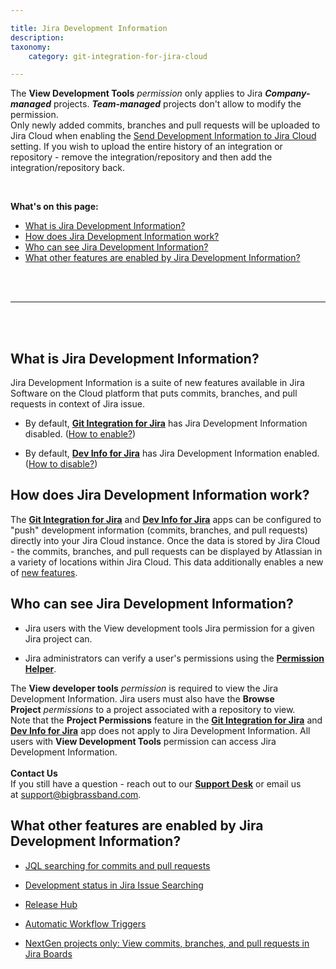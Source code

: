 ```yaml
---

title: Jira Development Information
description:
taxonomy:
    category: git-integration-for-jira-cloud

---
```


<div class="bbb-callout bbb--alert">
    <div class="irow">
    <div class="ilogobox">
        <span class="logoimg"></span>
    </div>
    <div class="imsgbox">
        The <b>View Development Tools</b> <i>permission</i> only applies to Jira <b><i>Company-managed</i></b> projects. <b><i>Team-managed</i></b> projects don't allow to modify the permission.
    </div>
    </div>
</div>

<div class="bbb-callout bbb--note">
    <div class="irow">
    <div class="ilogobox">
        <span class="logoimg"></span>
    </div>
    <div class="imsgbox">
        Only newly added commits, branches and pull requests will be uploaded to Jira Cloud when enabling the <a href='/git-integration-for-jira-cloud/send-development-information-to-jira-cloud-setting-gij-cloud'>Send Development Information to Jira Cloud</a> setting. If you wish to upload the entire history of an integration or repository - remove the integration/repository and then add the integration/repository back.
    </div>
    </div>
</div>

&nbsp;

**What's on this page:**
- [What is Jira Development Information?](#what-is-jira-development-information)
- [How does Jira Development Information work?](#how-does-jira-development-information-work)
- [Who can see Jira Development Information?](#who-can-see-jira-development-information)
- [What other features are enabled by Jira Development Information?](#what-other-features-are-enabled-by-jira-development-information)

<br>
<br>
<hr>
<br>
<br>

## What is Jira Development Information?

Jira Development Information is a suite of new features available in Jira Software on the Cloud platform that puts commits, branches, and pull requests in context of Jira issue.

*   By default, [**Git Integration for Jira**](https://marketplace.atlassian.com/4984) has Jira Development Information disabled. ([How to enable?](/git-integration-for-jira-cloud/how-can-a-jira-administrator-enable-or-disable-jira-development-information-gij-cloud))

*   By default, [**Dev Info for Jira**](https://marketplace.atlassian.com/1219270) has Jira Development Information enabled. ([How to disable?](/git-integration-for-jira-cloud/how-can-a-jira-administrator-enable-or-disable-jira-development-information-gij-cloud))

## How does Jira Development Information work?

The [**Git Integration for Jira**](https://marketplace.atlassian.com/4984) and [**Dev Info for Jira**](https://marketplace.atlassian.com/1219270) apps can be configured to "push" development information (commits, branches, and pull requests) directly into your Jira Cloud instance. Once the data is stored by Jira Cloud - the commits, branches, and pull requests can be displayed by Atlassian in a variety of locations within Jira Cloud. This data additionally enables a new of [new features](#What-other-features-are-enabled-by-Jira-Development-Information%3).

## Who can see Jira Development Information?

*   Jira users with the View development tools Jira permission for a given Jira project can.

*   Jira administrators can verify a user's permissions using the [**Permission Helper**](https://confluence.atlassian.com/adminjiracloud/jira-admin-helper-818578850.html).

<div class="bbb-callout bbb--alert">
    <div class="irow">
    <div class="ilogobox">
        <span class="logoimg"></span>
    </div>
    <div class="imsgbox">
        The <b>View developer tools</b> <i>permission</i> is required to view the Jira Development Information. Jira users must also have the <b>Browse Project</b> <i>permissions</i> to a project associated with a repository to view.
    </div>
    </div>
</div>

<div class="bbb-callout bbb--note">
    <div class="irow">
    <div class="ilogobox">
        <span class="logoimg"></span>
    </div>
    <div class="imsgbox">
        Note that the <b>Project Permissions</b> feature in the <a href="https://marketplace.atlassian.com/apps/4984/git-integration-for-jira?tab=overview&hosting=cloud" target="_blank"><b>Git Integration for Jira</b></a> and <a href="https://marketplace.atlassian.com/apps/1219270/dev-info-for-jira?hosting=cloud&tab=overview" target="_blank"><b>Dev Info for Jira</b></a> app does not apply to Jira Development Information. All users with <b>View Development Tools</b> permission can access Jira Development Information.
    </div>
    </div>
</div>
<br>

<div class="bbb-callout bbb--info">
    <div class="irow">
    <div class="ilogobox">
        <span class="logoimg"></span>
    </div>
    <div class="imsgbox">
        <b>Contact Us</b><br>
        If you still have a question - reach out to our <a href='https://bigbrassband.atlassian.net/servicedesk/customer/portals'><b>Support Desk</b></a> or email us at <a href='mailto:support@bigbrassband.com'>support@bigbrassband.com</a>.
    </div>
    </div>
</div>

## What other features are enabled by Jira Development Information?

*   [JQL searching for commits and pull requests](/git-integration-for-jira-cloud/jql-searching-for-commits-and-pull-requests-gij-cloud)

*   [Development status in Jira Issue Searching](/git-integration-for-jira-cloud/development-status-in-jira-issue-searching-gij-cloud)

*   [Release Hub](/git-integration-for-jira-cloud/release-hub-warnings-gij-cloud)

*   [Automatic Workflow Triggers](/git-integration-for-jira-cloud/automatic-workflow-triggers-gij-cloud)

*   [NextGen projects only: View commits, branches, and pull requests in Jira Boards](/git-integration-for-jira-cloud/next-gen-projects-only-view-commits-branches-and-pull-requests-in-jira-boards-gij-cloud)

